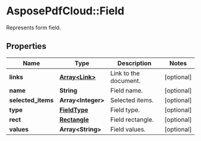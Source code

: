 ﻿# AsposePdfCloud::Field
Represents form field.

## Properties
Name | Type | Description | Notes
------------ | ------------- | ------------- | -------------
**links** | [**Array&lt;Link&gt;**](Link.md) | Link to the document. | [optional] 
**name** | **String** | Field name. | [optional] 
**selected_items** | **Array&lt;Integer&gt;** | Selected items. | [optional] 
**type** | [**FieldType**](FieldType.md) | Field type. | [optional] 
**rect** | [**Rectangle**](Rectangle.md) | Field rectangle. | [optional] 
**values** | **Array&lt;String&gt;** | Field values. | [optional] 


